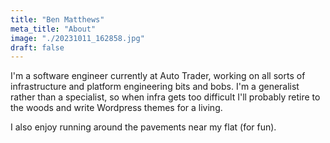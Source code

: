 ```yaml
---
title: "Ben Matthews"
meta_title: "About"
image: "./20231011_162858.jpg"
draft: false
---
```


I'm a software engineer currently at Auto Trader, working on all sorts of infrastructure and platform engineering bits and bobs. I'm a generalist rather than a specialist, so when infra gets too difficult I'll probably retire to the woods and write Wordpress themes for a living.

I also enjoy running around the pavements near my flat (for fun).
